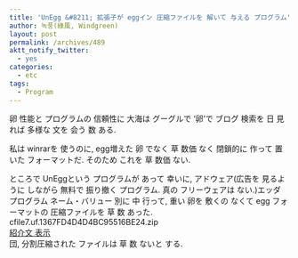 ```yaml
---
title: 'UnEgg &#8211; 拡張子が eggイン 圧縮ファイルを 解いて 与える プログラム'
author: 녹풍(綠風, Windgreen)
layout: post
permalink: /archives/489
aktt_notify_twitter:
  - yes
categories:
  - etc
tags:
  - Program
---
```

卵 性能と プログラムの 信頼性に 大海は グーグルで &#8216;卵&#8217;で ブログ 検索を 日 見れば 多様な 文を 会う 数 ある. <div>
  私は winrarを 使うのに, egg増えた 卵 でなく 草 数価 なく 閉鎖的に 作って 置いた フォーマットだ. そのため これを 草 数価 ない.
</div>

<div>
  ところで UnEggという プログラムが あって 幸いに, アドウェア(広告を 見るように しながら 無料で 振り撤く プログラム. 真の フリーウェアは ない.)エッダ プログラム ネーム・バリュー 別に 中 行って, 重い 卵を 敷くの なくて egg フォーマットの 圧縮ファイルを 草 数 あった.
</div>

<div>
  <a target="_top" href="http://dl.dropboxusercontent.com/u/15546257/blog/mytory/old-images/1/cfile7.uf.1367FD4D4D4BC95516BE24.zip" class="aligncenter"></a>cfile7.uf.1367FD4D4D4BC95516BE24.zip
</div>

<div>
  <a href="http://www.kippler.com/win/unegg_non_free/" target="_blank">紹介文 表示</a>
</div>

<div>
  団, 分割圧縮された ファイルは 草 数 ないと する.
</div>